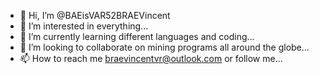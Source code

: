 - 👋 Hi, I’m @BAEisVAR52BRAEVincent
- 👀 I’m interested in everything...
- 🌱 I’m currently learning different languages and coding...
- 💞️ I’m looking to collaborate on mining programs all around the globe...
- 📫 How to reach me braevincentvr@outlook.com or follow me...

<!---
BAEisVAR52BRAEVincent/BAEisVAR52BRAEVincent is a ✨ special ✨ repository because its `README.md` (this file) appears on your GitHub profile.
You can click the Preview link to take a look at your changes.
--->
